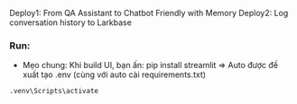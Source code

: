 Deploy1: From QA Assistant to Chatbot Friendly with Memory
Deploy2: Log conversation history to Larkbase

### Run: 
- Mẹo chung: Khi build UI, bạn ấn: pip install streamlit => Auto được đề xuất tạo .env (cùng với auto cài requirements.txt)
```bash
.venv\Scripts\activate
```
